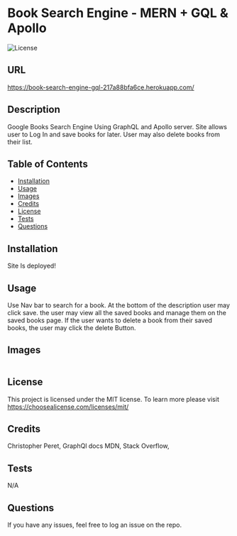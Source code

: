 # Book Search Engine - MERN + GQL & Apollo

  ![License](https://img.shields.io/badge/license-MIT-blue.svg)
  
  ## URL
https://book-search-engine-gql-217a88bfa6ce.herokuapp.com/


  ## Description

Google Books Search Engine Using GraphQL and Apollo server. Site allows user to Log In and save books for later. User may also delete books from their list.

  ## Table of Contents

  - [Installation](#installation)
  - [Usage](#usage)
  - [Images](#images)
  - [Credits](#credits)
  - [License](#license)
  - [Tests](#tests)
  - [Questions](#questions)

  ## Installation

Site Is deployed!

  ## Usage

Use Nav bar to search for a book. At the bottom of the description user may click save. the user may view all the saved books and manage them on the saved books page. If the user wants to delete a book from their saved books, the user may click the delete Button.
  
  ## Images
  
  ![]()
  
  ## License

 This project is licensed under the MIT license. To learn more please visit https://choosealicense.com/licenses/mit/

  ## Credits

  Christopher Peret,
  GraphQl docs
  MDN,
  Stack Overflow,

  ## Tests

  N/A

  ## Questions

  If you have any issues, feel free to log an issue on the repo.
